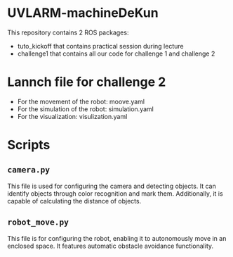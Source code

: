 # UVLARM-machineDeKun

This repository contains 2 ROS packages:
- tuto_kickoff that contains practical session during lecture
- challenge1 that contains all our code for challenge 1 and challenge 2

# Lannch file for challenge 2
- For the movement of the robot: moove.yaml
- For the simulation of the robot: simulation.yaml
- For the visualization: visulization.yaml

# Scripts
## `camera.py`
This file is used for configuring the camera and detecting objects. It can identify objects through color recognition and mark them. Additionally, it is capable of calculating the distance of objects.

## `robot_move.py`
This file is for configuring the robot, enabling it to autonomously move in an enclosed space. It features automatic obstacle avoidance functionality.
